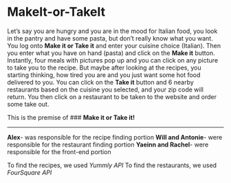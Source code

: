 # MakeIt-or-TakeIt

Let’s say you are hungry and you are in the mood for Italian food, you look in the pantry and have some pasta, but don’t really know what you want. You log onto **Make it or Take it** and enter your cuisine choice (Italian). Then you enter what you have on hand (pasta) and click on the **Make it** button. Instantly, four meals with pictures pop up and you can click on any picture to take you to the recipe. But maybe after looking at the recipes, you starting thinking, how tired you are and you just want some hot food delivered to you. You can click on the **Take it** button and 6 nearby restaurants based on the cuisine you selected, and your zip code will return. You then click on a restaurant to be taken to the website and order some take out.

This is the premise of ### **Make it or Take it!** 

***

**Alex**- was responsible for the recipe finding portion
**Will and Antonie**- were responsible for the restaurant finding portion
**Yaeinn and Rachel**- were responsible for the front-end portion

To find the recipes, we used *Yummly API*
To find the restaurants, we used *FourSquare API*

